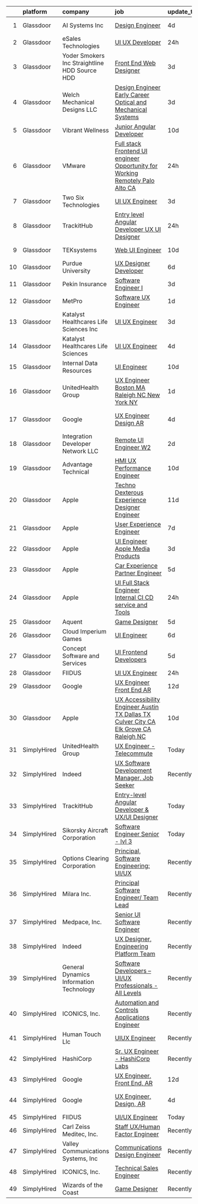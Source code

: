 

|    | platform    | company                                         | job                                                                                                                                                                                                                                                                                                                                                                                                                                                                                                                                                                                                                                                                                                                                                                                                                                                                                                                                                                                                                                                                                                                                                                                                                                                                                                                                                                                                                                                                                   | update_time   | location            |
|---:|:------------|:------------------------------------------------|:--------------------------------------------------------------------------------------------------------------------------------------------------------------------------------------------------------------------------------------------------------------------------------------------------------------------------------------------------------------------------------------------------------------------------------------------------------------------------------------------------------------------------------------------------------------------------------------------------------------------------------------------------------------------------------------------------------------------------------------------------------------------------------------------------------------------------------------------------------------------------------------------------------------------------------------------------------------------------------------------------------------------------------------------------------------------------------------------------------------------------------------------------------------------------------------------------------------------------------------------------------------------------------------------------------------------------------------------------------------------------------------------------------------------------------------------------------------------------------------|:--------------|:--------------------|
|  1 | Glassdoor   | AI Systems  Inc                                 | [Design Engineer](https://www.glassdoor.com/partner/jobListing.htm?pos=101&ao=1110586&s=58&guid=00000182ed96041b821bc153612912fd&src=GD_JOB_AD&t=SR&vt=w&ea=1&cs=1_285e5271&cb=1661843408234&jobListingId=1008094479252&cpc=006647ECB170E34D&jrtk=3-0-1gbmpc12ckujt801-1gbmpc12ui396800-bc31a4fd63d2edb6--6NYlbfkN0DdLn5tXN_RiyJSiFodarGZFJKa8s6F6AK0THPBWp05MQOFQCzoYzZxIQuwHUM79gnhdNHwS4PrBiXh2pAkpQD7DHOiTGE0GK570ZUEufUSfmzxDYxqbRIumy_FuFTVoTTJDbBO2hBRAFf_kUCj6aWxW1hMRPM4ZEqmP8GZqi4MbgAKUCxvKKY-lyhSA68npsi8v_tgar986c9GlcxBBZC3CPgD3dYpOMZe4dLSv33qjR5xvXwFkuzNUT-WbGuIvQY_MEkuK8Erq3Y3RL29oOLa6OunDhfQJFZcQ1kXGddtQ9Tfd-CXe0NeqjXRePSQgpYMAn5znF9_PJwDYZpcPEPqrT2G5G308a0dS6IvsSc5CZzHdTEVYVoclxxoETBS4Qaf_WseH__X8teAKiKI4jMdVkNyuS94r6BUmFp3D3NjrvkVAN4B1OFae4LhcpxkCkO44peDPCIegKWEz9nsSC0TvezgsbmQSojqN1HGHcDl7uzMVV0neTKPAykixDgp5rw%3D)                                                                                                                                                                                                                                                                                                                                                                                                                                                                                                                                                                                                                              | 4d            | Redmond, OR         |
|  2 | Glassdoor   | eSales Technologies                             | [UI   UX Developer](https://www.glassdoor.com/partner/jobListing.htm?pos=120&ao=1136043&s=58&guid=00000182ed96041b821bc153612912fd&src=GD_JOB_AD&t=SR&vt=w&cs=1_fe51d630&cb=1661843408236&jobListingId=1008101938124&jrtk=3-0-1gbmpc12ckujt801-1gbmpc12ui396800-0a88a42f25915a70-)                                                                                                                                                                                                                                                                                                                                                                                                                                                                                                                                                                                                                                                                                                                                                                                                                                                                                                                                                                                                                                                                                                                                                                                                    | 24h           | West Babylon, NY    |
|  3 | Glassdoor   | Yoder Smokers Inc  Straightline HDD  Source HDD | [Front End Web Designer](https://www.glassdoor.com/partner/jobListing.htm?pos=107&ao=1110586&s=58&guid=00000182ed96041b821bc153612912fd&src=GD_JOB_AD&t=SR&vt=w&ea=1&cs=1_7dca552f&cb=1661843408235&jobListingId=1008097207409&cpc=AF770993EC679D41&jrtk=3-0-1gbmpc12ckujt801-1gbmpc12ui396800-1fce3864310a3f03--6NYlbfkN0BOdRJV5k-L3FNCzjCgEhEptbzWR3mFvjnAQnp9JcinXOCVt8QEYBvHqTiHBHSlg98hTrhJExUUVa6v67S1gFyb-OBe8UoPzNouRDn3C9as0WFadlKMeZgUrqrdZ8hm_e9Z-8jTT-HPwLMdKEaf6nFSEDiY93r1Hqa_nw7whddI5F-1mZvAJ0zg1eaCReXvVOo-PTW6OeUV1Gi4SPCcJR5DPQfcSw5PMMGX9JxnBW3Tmj5PFkMf5BkgoHV5I6MHaXZGsVVczcMv0TPmqVUoB6dZgAuNy767QXHvA-WITg6fY7vJfjbH7XOBRAe4TehjClgh5gjmVByjO8AfLVKudDsbKgJO_8ufDjqT7_fYejYlqLmAQePXUlylYh15RszdpqzXubaySCK-QxwwMjX8DhARHuJu1YSiDCcbeduS27zCITn0kMNfnnsdo2ih_sUjVGQYao3MigzySD24lft_b0TxrTZvbD2ZFLh2w0StWUCPWAyfRwRGhkEtNEcT8YCM7qs%3D)                                                                                                                                                                                                                                                                                                                                                                                                                                                                                                                                                                                                                       | 3d            | Hutchinson, KS      |
|  4 | Glassdoor   | Welch Mechanical Designs  LLC                   | [Design Engineer  Early Career  Optical and Mechanical Systems](https://www.glassdoor.com/partner/jobListing.htm?pos=102&ao=1110586&s=58&guid=00000182ed96041b821bc153612912fd&src=GD_JOB_AD&t=SR&vt=w&ea=1&cs=1_e36fc36a&cb=1661843408235&jobListingId=1008096441545&cpc=BFE8C4BF51BDD557&jrtk=3-0-1gbmpc12ckujt801-1gbmpc12ui396800-eb5d7a282566811a--6NYlbfkN0DTsUTROTduLU-MZ43tg5gkhuDqPqw1g7Fa18MlJFAIVczTBAxjVL8znUVua6estl2cv4qdpQIammHNvRN9p1eLf1Oa5InYpshIcQuuffh5DFIaq0Da11asvaekmOKmFKu4PplX09wFV8SOjc54WsITQ_MyGGhJvUx3aW91O6PP57dlDyL0FUJOyClfZTPYYilk1lBd0JQr7kUcIZhebf2LwCrb4m7Rpc49QwBf4omRuguvENRamAkPXIHY1Jr0_ByAdrUCN9y5ieA1cPGj0enD8E3B1evXHnmf_vmr4L2a9ksT_l0mWYQuHG5f07kqjD4lFR70Vw26DAYuePVQdYR5cDEf2RqxGcKj7VyeATmkI_cyJVE-w0IuH7AlUXmKl3q9IuByZejJDEy9Bku1UaAkjCN0831Y9yyS_bOrLCQ7J0ZdgfWUzXlSwLLPBL7V9aT-5InxwCU3fbPYeZLMqJzxDXibWJR9dh6EX-n4vsk7uQhCq7Zpg3qhc5qFK8zQtcgAK-2yzNL8Id3_O_7KemAHmlqR97ZB2GG1EY9yw_cKbknRbNepiBtS)                                                                                                                                                                                                                                                                                                                                                                                                                                                                                                                              | 3d            | Aberdeen, MD        |
|  5 | Glassdoor   | Vibrant Wellness                                | [Junior Angular Developer](https://www.glassdoor.com/partner/jobListing.htm?pos=103&ao=1110586&s=58&guid=00000182ed96041b821bc153612912fd&src=GD_JOB_AD&t=SR&vt=w&ea=1&cs=1_66e08d17&cb=1661843408235&jobListingId=1008081449232&cpc=545C0D17DAD7ABB7&jrtk=3-0-1gbmpc12ckujt801-1gbmpc12ui396800-5feb3f79a3518529--6NYlbfkN0CzcDFs8cjNZITHzPaspPYUdxCTppyanGLeq-qEeiOFH-dyeaW5zENTQsZLK7nXPe_4LN7_c49urTKHVXThZWdb5mLlKx9lbGKlCoZlw3bCz2OKNkITzZjRA_IsBFz4bdbP-y_mI2VzVKNf6VjhPdhOkdqpH5HUdQRHV0pyVZnzw-4AB_CeYmiB8z2xAhW_W2UWSRsYhVfqvsZEZ4RO1W7QYurePef4kKJbMPDS5EHB644_JVkU10ntIIGZ5gCwCUnFylmJPgmZbn7wd-4Cj4f66yBdGZA3BaJue9bpOHGiKWScllUPWpxotMxV_Ew_y2QjNJk4FfH_GwFMObUF3FiigkmPZZxYQ0d2eS-jvNDooXRb1651qJHsbHrTh7OiQzcz1eT2BxX1Jt5cRdDI4pqo04cBh0uO0nX3hteMgfcsJ0_UfmeIHI29xaNJK2lOdE17duRlRZ5CADEJAL1lf6IkAv9F1en7X8-jqy-vNiumbELlVSmXqqkOtAn8GRACzS_OOma5eYsSDw%3D%3D)                                                                                                                                                                                                                                                                                                                                                                                                                                                                                                                                                                                                       | 10d           | California City, CA |
|  6 | Glassdoor   | VMware                                          | [Full stack Frontend UI engineer   Opportunity for Working Remotely Palo Alto  CA](https://www.glassdoor.com/partner/jobListing.htm?pos=129&ao=1136043&s=58&guid=00000182ed96041b821bc153612912fd&src=GD_JOB_AD&t=SR&vt=w&cs=1_63dbb550&cb=1661843408239&jobListingId=1008101968940&jrtk=3-0-1gbmpc12ckujt801-1gbmpc12ui396800-c0cd5631dc79fa5f-)                                                                                                                                                                                                                                                                                                                                                                                                                                                                                                                                                                                                                                                                                                                                                                                                                                                                                                                                                                                                                                                                                                                                     | 24h           | Palo Alto, CA       |
|  7 | Glassdoor   | Two Six Technologies                            | [UI UX Engineer](https://www.glassdoor.com/partner/jobListing.htm?pos=118&ao=1136043&s=58&guid=00000182ed96041b821bc153612912fd&src=GD_JOB_AD&t=SR&vt=w&ea=1&cs=1_36ea5216&cb=1661843408236&jobListingId=1008096963013&jrtk=3-0-1gbmpc12ckujt801-1gbmpc12ui396800-3c840d4a7bdbbe20-)                                                                                                                                                                                                                                                                                                                                                                                                                                                                                                                                                                                                                                                                                                                                                                                                                                                                                                                                                                                                                                                                                                                                                                                                  | 3d            | Arlington, VA       |
|  8 | Glassdoor   | TrackitHub                                      | [Entry level Angular Developer   UX UI Designer](https://www.glassdoor.com/partner/jobListing.htm?pos=104&ao=1110586&s=58&guid=00000182ed96041b821bc153612912fd&src=GD_JOB_AD&t=SR&vt=w&ea=1&cs=1_29c9b561&cb=1661843408235&jobListingId=1008101431851&cpc=F4EED0218A761C36&jrtk=3-0-1gbmpc12ckujt801-1gbmpc12ui396800-e97608c6d181ff30--6NYlbfkN0DdLn5tXN_RiyJSiFodarGZFJKa8s6F6AK0THPBWp05MQOFQCzoYzZxGxYfJ9hLSNYsJbys6DBTafbFBBjszBxbMt_j1W_2i7zpgsVzQGKmwrQJU15QlzWMC0JPYrRs9hHXSY2_r0LyZgUT8f4VW1f_CjJ3HfrwkBmWSyv4JCZOznODM92b2waMp_uTTY9CimVRr5heikvpTSUp1POIx1NCfBkAZQKK1uDmPU4Dwjv4zd6h5RzYofEJH9Y2c90odeP5czvs5EOmGrBD4mS2xgXpffgDwTNIV1ObhWbaxSuvTIcuhtC5SSNu4XqrO1uF4cRSPbkwmzdgreVeXi9NyxZdAxt3-R2EqJSG8ZZNXl9yNfj9ivKpY0chViFiLqEOfu8ldyy1Ppxv0bMRfCt0BtTIKFuepXOMICWecghtm2c9H4-i1Wq5uUcbm-hmUeNKtigy4jVf3dnCH2beQLFBeIsxP9t9JWj-ymSqlxmouUWcOwnXBqtVS3OwPa7THSE00Eo%3D)                                                                                                                                                                                                                                                                                                                                                                                                                                                                                                                                                                                               | 24h           | Remote              |
|  9 | Glassdoor   | TEKsystems                                      | [Web UI Engineer](https://www.glassdoor.com/partner/jobListing.htm?pos=112&ao=1110586&s=58&guid=00000182ed96041b821bc153612912fd&src=GD_JOB_AD&t=SR&vt=w&cs=1_2b7d94cf&cb=1661843408236&jobListingId=1008082138912&cpc=451933188B21919D&jrtk=3-0-1gbmpc12ckujt801-1gbmpc12ui396800-b23bc7394c47b2ae--6NYlbfkN0AuKz8EBO1xHDEL7V2YF9xF3dC_I9B9i-Zw2Jh8clPMK3KTieKealHQySFBD4L6FvPqrppy_6pQ4JzbYsBYRE3HfqOS1nITnQwyFWRadqAi8jW-TzQMC_u9eD9RZAeUN7pT7i7_2-K7VDYFfWK8sl0TSl_DyrNNLaX2rRT3yx41VpcfHicS4ymV5ho4Wch8IYcUFCALOOYomVqRbjNR5TGZ8Zg2AXT8NlgsdPrF3JpqeweALfYHeMIjE6UTIyMrLfdloMknr_-Ck6jg5Og4Pu5ncsXsHy6rZcQWLRqRRqh0kQX9pBrKbC2CNGZd8Eaah1faQq-ruiA0botMGWMbGfw5bUoi2r2y2e1Y6ox89t4Tt0L6dx-CoZQyXdRfCQW2dqHxEOoX21lcFTxwgYgoqUm2bzgLflCTMy88GjVyzoIkQHu6dqfPuTJhHVnVjiA2yVCL0TFW41Hv7hyJdL0Da-7lGEsD5GGE-XSZLKz5S5Nr-zKw03OGK7_7IO7ettBxQXJTadpaq9sMIcnb18S-0glln33si8MntsMTskj0uec4vz9R1BL1TrGEylb0ANZsiBCYOtd6clpL3DmGHxBLTMyYi1yvy5--s8wK3McjACyxZvQH4xGjBUT5nyOfLoF0deoW0y5AZO8dwSjfiadtb1dPXRKfu3jNaPURDBo5zQjKdn51gLVhj_f582Xq12woW8N7BIJWAiyyQxmc5RSG4NtjlVO3fANiv4tepr3jUjYWu-4AVJR3t9QRYmfQdppw9CJp-T_aZ5pXyGdkw-qqqF08RaMt7knl2yRhJuXCBN8cCtf4zB4wWvLq97RpWy6gcCCGLtyiDmSQF52YB8EfWJwVDTYf4HYgMeYIVruIB0MiwXfOF2Wfj-867x8v2BiBfYG-NL1k3zTgBPrP_LP10OWDXeRgUa6qdOsmHgFD0BBssQ%3D%3D)                                                                                                                                                                                     | 10d           | Columbus, OH        |
| 10 | Glassdoor   | Purdue University                               | [UX Designer Developer](https://www.glassdoor.com/partner/jobListing.htm?pos=128&ao=1136043&s=58&guid=00000182ed96041b821bc153612912fd&src=GD_JOB_AD&t=SR&vt=w&ea=1&cs=1_40db2478&cb=1661843408239&jobListingId=1008088691267&jrtk=3-0-1gbmpc12ckujt801-1gbmpc12ui396800-684e4c4a2876fc9b-)                                                                                                                                                                                                                                                                                                                                                                                                                                                                                                                                                                                                                                                                                                                                                                                                                                                                                                                                                                                                                                                                                                                                                                                           | 6d            | Remote              |
| 11 | Glassdoor   | Pekin Insurance                                 | [Software Engineer I](https://www.glassdoor.com/partner/jobListing.htm?pos=119&ao=1136043&s=58&guid=00000182ed96041b821bc153612912fd&src=GD_JOB_AD&t=SR&vt=w&cs=1_9c1b93a5&cb=1661843408236&jobListingId=1008096996094&jrtk=3-0-1gbmpc12ckujt801-1gbmpc12ui396800-af97ccb7f6351b87-)                                                                                                                                                                                                                                                                                                                                                                                                                                                                                                                                                                                                                                                                                                                                                                                                                                                                                                                                                                                                                                                                                                                                                                                                  | 3d            | Pekin, IL           |
| 12 | Glassdoor   | MetPro                                          | [Software UX Engineer](https://www.glassdoor.com/partner/jobListing.htm?pos=115&ao=1136043&s=58&guid=00000182ed96041b821bc153612912fd&src=GD_JOB_AD&t=SR&vt=w&ea=1&cs=1_25086556&cb=1661843408236&jobListingId=1008098794068&jrtk=3-0-1gbmpc12ckujt801-1gbmpc12ui396800-99ff3be041b42234-)                                                                                                                                                                                                                                                                                                                                                                                                                                                                                                                                                                                                                                                                                                                                                                                                                                                                                                                                                                                                                                                                                                                                                                                            | 1d            | Chico, CA           |
| 13 | Glassdoor   | Katalyst Healthcares   Life Sciences Inc        | [UI UX Engineer](https://www.glassdoor.com/partner/jobListing.htm?pos=116&ao=1136043&s=58&guid=00000182ed96041b821bc153612912fd&src=GD_JOB_AD&t=SR&vt=w&ea=1&cs=1_79db60f0&cb=1661843408236&jobListingId=1008096573066&jrtk=3-0-1gbmpc12ckujt801-1gbmpc12ui396800-3af4f34715b26876-)                                                                                                                                                                                                                                                                                                                                                                                                                                                                                                                                                                                                                                                                                                                                                                                                                                                                                                                                                                                                                                                                                                                                                                                                  | 3d            | Lake Forest, CA     |
| 14 | Glassdoor   | Katalyst Healthcares   Life Sciences            | [UI UX Engineer](https://www.glassdoor.com/partner/jobListing.htm?pos=123&ao=1136043&s=58&guid=00000182ed96041b821bc153612912fd&src=GD_JOB_AD&t=SR&vt=w&cs=1_659db72e&cb=1661843408237&jobListingId=1008093623337&jrtk=3-0-1gbmpc12ckujt801-1gbmpc12ui396800-535480701af37bc7-)                                                                                                                                                                                                                                                                                                                                                                                                                                                                                                                                                                                                                                                                                                                                                                                                                                                                                                                                                                                                                                                                                                                                                                                                       | 4d            | Lake Forest, CA     |
| 15 | Glassdoor   | Internal Data Resources                         | [UI Engineer](https://www.glassdoor.com/partner/jobListing.htm?pos=110&ao=1110586&s=58&guid=00000182ed96041b821bc153612912fd&src=GD_JOB_AD&t=SR&vt=w&ea=1&cs=1_a0c2c331&cb=1661843408236&jobListingId=1008081469269&cpc=F4EED0218A761C36&jrtk=3-0-1gbmpc12ckujt801-1gbmpc12ui396800-87a42d0d3a12b624--6NYlbfkN0D-IIHpRgNhhiguU_t6VlqfhfFf3-SclHiEW6RanCpGL0AEnsnTmiX299MBfDVxpfqFIHLUZkrxoio22OVCWj8hs7XSZqfmbsYheLqYi2wlilauAmAOi7Dz7AaiPJJnsiA0lcM0Q2Xvu7ZBR6ffRGUZ9gTPPJJwW7H9_MUZNT6DkHevtRGiGdChC0xuGG3aunrj5XZfaHsnzayjfgWlEMF5JRENBEIzU4WmHDtavvoj19HLDm7018rtn6GH2pUlvRzjRtaLAghOrjhQ3z8YCe4nUwDjntV4RyVt3HhzHhyAIEgakN-dSrQzpBf1BWmfsq0HA3YuuzwT7M0ADC5hc2qRpDE7I5CCJNbDPVlf5qeNtnW4jGtsR7rEQwR_JLBuaCqULFOm98-KpMRPsvAIH1Za0Kj5h0OC4vY1HrMTl3QJhLlaIXHFpR4lenD4LopAzbl4paq6bW1CpgaVjlBmiawizsMqLAVHFf961vUH804M9LnlxEK0XghE)                                                                                                                                                                                                                                                                                                                                                                                                                                                                                                                                                                                                                                                | 10d           | Remote              |
| 16 | Glassdoor   | UnitedHealth Group                              | [UX Engineer   Boston  MA  Raleigh  NC  New York NY](https://www.glassdoor.com/partner/jobListing.htm?pos=105&ao=1110586&s=58&guid=00000182ed96041b821bc153612912fd&src=GD_JOB_AD&t=SR&vt=w&cs=1_1128bd50&cb=1661843408235&jobListingId=1008099738618&cpc=5EFBB0462F9C6B7A&jrtk=3-0-1gbmpc12ckujt801-1gbmpc12ui396800-30e791a3c8c4332e--6NYlbfkN0C8O9VKdOj_1Zh75e9_CvYhSsWVxS1Pvi5WUWhsf4w7FOycHcR50Ta-CQORLM6vDVdCJ54BakY81o2qILhezy8np578BVGl0jqMUggvVRk2ljoJ37KEvfc0Jo2yudXIFPxQbKFlBDLjrSIAqPr0inl29nT5ZKutKSc65Vb4Nwp7pa2jRBZuADxDKSBk6pwvZe1Aw1bJ69iLgJ8k51ynJIdjc89GsEBMuS32oq6FTmlKfyB2mlC5-UA2Es_CSfd3sDEmUsHJKo7W9BnCj--NeVIBLRNwbPTJ0xZGCbgLjuiKYKbUsiAu6C2iGvuytqKQwqIuRV3kAyAJ1Fw-gvRZqv6LQWUfRVWxjdpMWldoySB3Pyh0GKMnNG0T4DU_IF4vkVGSR-9Vu9RIMQGq-OD4Vf2wWYOOq6oA7wOlR-6rPURiYuffstFdJQZP)                                                                                                                                                                                                                                                                                                                                                                                                                                                                                                                                                                                                                                                                              | 1d            | Boston, MA          |
| 17 | Glassdoor   | Google                                          | [UX Engineer  Design  AR](https://www.glassdoor.com/partner/jobListing.htm?pos=121&ao=1136043&s=58&guid=00000182ed96041b821bc153612912fd&src=GD_JOB_AD&t=SR&vt=w&cs=1_c7e5fd7d&cb=1661843408237&jobListingId=1008094346031&jrtk=3-0-1gbmpc12ckujt801-1gbmpc12ui396800-f6c8feaff462d478-)                                                                                                                                                                                                                                                                                                                                                                                                                                                                                                                                                                                                                                                                                                                                                                                                                                                                                                                                                                                                                                                                                                                                                                                              | 4d            | San Francisco, CA   |
| 18 | Glassdoor   | Integration Developer Network LLC               | [Remote UI Engineer  W2 ](https://www.glassdoor.com/partner/jobListing.htm?pos=125&ao=1136043&s=58&guid=00000182ed96041b821bc153612912fd&src=GD_JOB_AD&t=SR&vt=w&ea=1&cs=1_1b060ee8&cb=1661843408239&jobListingId=1008098291237&jrtk=3-0-1gbmpc12ckujt801-1gbmpc12ui396800-54bbc3e204cbbb2d-)                                                                                                                                                                                                                                                                                                                                                                                                                                                                                                                                                                                                                                                                                                                                                                                                                                                                                                                                                                                                                                                                                                                                                                                         | 2d            | Remote              |
| 19 | Glassdoor   | Advantage Technical                             | [HMI UX Performance Engineer](https://www.glassdoor.com/partner/jobListing.htm?pos=111&ao=1110586&s=58&guid=00000182ed96041b821bc153612912fd&src=GD_JOB_AD&t=SR&vt=w&ea=1&cs=1_6d67d4ff&cb=1661843408236&jobListingId=1008081358710&cpc=F41FEAB56D215062&jrtk=3-0-1gbmpc12ckujt801-1gbmpc12ui396800-f5ab22c8c0b2e662--6NYlbfkN0CQRQ3eiV4YWjrRS1ho7HVQ9JO8v6Fb3eU0yDOJbdOiEguntuRlpE4-_N6DYLNj-GryL_Da7xbLi6AY3XUPyUe-6YvQXks6qx1v0oTEtHizzvz-nIQcSOJu8qNkM2Ii_6geylwc2AsE-euxwsNUTksY6N72l-7F24lYnsoGRj01IHyKFnKcq_QfLl5oNJ1JFN2AkyhUnblzXrxYJeenG1BwtuCjq23OxTfSYmsnXRvlyl7ZuUxuZgoxm_607QVmUu5rtF5XXWHs7Kzf_ahyN1YHgu-_XrYsSPuTt8Q9QDW2H4RMJuxiNXdPbAUYfjW1nX12ld0fC5FrS-P5RfgvRm8kkyZwYT15d7nDLn1xzS_DTmmLTUhHhcaPxPEt8yuYpkOElT77kEzjGBiGx_fZ19-GNR5WPdhqtqJlxSwkZizDGSP-yz9zhvhbGE4TCvYaU2IKYbZsc7fSSRRSq_YKjQR2I9Zg7TcSB3v9SzoiDwrLDajebqKl6YFYG6yjMaIM_lvgV7Zum04_f07niAFtEmWVXa0mqvlHOb1y7ULDe1uNoA%3D%3D)                                                                                                                                                                                                                                                                                                                                                                                                                                                                                                                                                                    | 10d           | Auburn Hills, MI    |
| 20 | Glassdoor   | Apple                                           | [Techno Dexterous Experience Designer Engineer  ](https://www.glassdoor.com/partner/jobListing.htm?pos=127&ao=1136043&s=58&guid=00000182ed96041b821bc153612912fd&src=GD_JOB_AD&t=SR&vt=w&cs=1_a415edcb&cb=1661843408239&jobListingId=1008080134853&jrtk=3-0-1gbmpc12ckujt801-1gbmpc12ui396800-7c79c53ea138259e-)                                                                                                                                                                                                                                                                                                                                                                                                                                                                                                                                                                                                                                                                                                                                                                                                                                                                                                                                                                                                                                                                                                                                                                      | 11d           | Cupertino, CA       |
| 21 | Glassdoor   | Apple                                           | [User Experience Engineer](https://www.glassdoor.com/partner/jobListing.htm?pos=122&ao=1136043&s=58&guid=00000182ed96041b821bc153612912fd&src=GD_JOB_AD&t=SR&vt=w&cs=1_3ce9f5d6&cb=1661843408237&jobListingId=1008087538632&jrtk=3-0-1gbmpc12ckujt801-1gbmpc12ui396800-8b24c70bf8b2b79a-)                                                                                                                                                                                                                                                                                                                                                                                                                                                                                                                                                                                                                                                                                                                                                                                                                                                                                                                                                                                                                                                                                                                                                                                             | 7d            | Cupertino, CA       |
| 22 | Glassdoor   | Apple                                           | [UI Engineer   Apple Media Products](https://www.glassdoor.com/partner/jobListing.htm?pos=108&ao=1110586&s=58&guid=00000182ed96041b821bc153612912fd&src=GD_JOB_AD&t=SR&vt=w&cs=1_bba264fc&cb=1661843408235&jobListingId=1008096945422&cpc=F41FEAB56D215062&jrtk=3-0-1gbmpc12ckujt801-1gbmpc12ui396800-d95d4845cf3d4ff8--6NYlbfkN0BvKrLyj5gPmtZO9T8euul8TCxuuKNOtzRJOomxnwSEodTz2Bc-sPZlC5mDe-NOaJhUQBkxhRRxAxwgQtNIAyAt8s81vV5GoW4Vgfs2VYVvLm6ZwEzJWuAljatXChu7OEZ-4Ixojis0k5uueaYdO56qVwKNv-LQOt7DMt3PJ_U17TaakwAfl2DUX-W9sw2-XHdpL05CBpHlwRR3QqPswOTEVRXAUlzN5Ta9yWQst_UWLaPHRE2Mw30SfalyP1SzJ23iqGx7WBDbLsZdFRb0Qb1_7i_Z6Da6lBW7VvJFPVUEKm9Qg7QEFJlQdvVZj1VHp7Uwhv-3co3mMXWN1E_Yjj3eCwwS9KTcM7liyJrRQTjYrMCYmo7PSLMn5dnQyiLC5txeoPiTHQG7TSZDNM4QLlpPlhW-m6M16s9CVHnFR1aehuxmvasq-NQwUVk9iuDSxoum141U3zoU0zhlmru_FvAvpj1M4qF-ks4ChtQ77GxL3U14CopwY9Om7SWf3IaF-DNhP5whmbWcT9zVv1cO3Jw7qJ6SzVktA172E9bYKFy3r4U39Eg7i25w7bozIu0A8z72eDjyc4L-O1QnwD6sKwclkq_Ahk4WGRHyT1j4aCPcD5o9ffxdzsu1djMugmUvBzZh7x-jG9kiDwXNqKIN1RawPbWOYyFvQ5ioYlSyKXywGzZrRVnfHcterwsVq5CkafFxSfhrN8oVO6bLnzC46ORzckHPN5hTnWy3roTfPrMUhb3DqDtA8a_VDyd3XGlxRhhbNDOMTNlM47jtCzhPM3cu-N7Py41SWjDks0CHtfkwkc4S1KsLTm75fduYGRr6LDe8Mt2FezyNBl5eig8pQZH0oZawipeeCo1V6173hiqDP9In4lBhtN0dnc6TzmqyCyhIljPfn_hBZbeJeZQ4Gr6ISWn04UrFbUgnSSRCfS0LYRyva002X63xTxbdxRMIDRI%3D)                                                                                                                                                | 3d            | San Diego, CA       |
| 23 | Glassdoor   | Apple                                           | [Car Experience Partner Engineer](https://www.glassdoor.com/partner/jobListing.htm?pos=130&ao=1136043&s=58&guid=00000182ed96041b821bc153612912fd&src=GD_JOB_AD&t=SR&vt=w&cs=1_e3390f69&cb=1661843408239&jobListingId=1008090605849&jrtk=3-0-1gbmpc12ckujt801-1gbmpc12ui396800-91a4c6f7b0bd1843-)                                                                                                                                                                                                                                                                                                                                                                                                                                                                                                                                                                                                                                                                                                                                                                                                                                                                                                                                                                                                                                                                                                                                                                                      | 5d            | Cupertino, CA       |
| 24 | Glassdoor   | Apple                                           | [UI  Full Stack Engineer  Internal CI CD service and Tools](https://www.glassdoor.com/partner/jobListing.htm?pos=109&ao=1110586&s=58&guid=00000182ed96041b821bc153612912fd&src=GD_JOB_AD&t=SR&vt=w&cs=1_015939dc&cb=1661843408236&jobListingId=1008100584192&cpc=8795CF9063CD573D&jrtk=3-0-1gbmpc12ckujt801-1gbmpc12ui396800-d4a8741f0a922825--6NYlbfkN0BvKrLyj5gPmtZO9T8euul8TCxuuKNOtzRJOomxnwSEodTz2Bc-sPZlFpP0h5lDivpIvBqAM-01ZtSCDiq9Bm7VaPCiI2_-aEfjuaV4wWy_SZ8OKp5Y9B9zRAcW_7bb2_lMpO7wkp5BymmVzVnlwBKuGFJc7IQyCUzZ0XHTM9yon6jPIU37ZEyqJwfUgtHr0Wo0Q7kpz2Xw2oPKptMZrNnAmTG1Mov1PeeB1Tb016T4yrbD3OnWbyccshMs__BbybwYP5WR3QeXHHDc9TWF75sJe0Gth8uYQaUCAtBzI87WAfGsTs9oniHey0AApYlwxTnntqZ07kwrIYkZXHIep1dIXSy3R1VV8qi6qw4eCdFAhSvWuGbv4nm7bZrAuxYdRLT4LbH-n6tv7tTEuKc2Ji-LWwKi_pe2-SrUzy7ABosV2JvWVWR5lwZApbjEBXKbMoV8auKGgSuDpstGzm1FNVQBV8m6UANyKbEYF2gYTbgHSN_AbjdxdAHhAKZnNOS4YLfnHRackTVYHUtCRUA6CnJ3UpvEvzwfHQXFH5EA1cMRTiRdGDPXT2v8rFLmCosEmLW7dfaxfniK7oTgZMS-I_66HA0n01JdF5CUVHRp_lv0rIsZIx-PeCv2flo0t9OyPQAIH1lG09cS6g04ozI8xabyvMEdR9-pPV-WRRciKLCrkzLAf07uFtnnS6r250D5mPKN0hB7l-RmTR64U_aJ7omIx6V73VkYwe7--kDSwdARnG6gqSNbAR4FFaFDT5OWALm5zeFvUIsal60vKJ3Vxw2hZaG4Wj3dp53ju624NpxZgIBhlIVieaFhyLOiVbykEeUL1nV2p22seB4CBOK8ciYD38O-DeudswD6EAvF0Nar4-mr-SOTjOSdVVnm-AZXHsuOYvLeVveSk0fvuk_eEUx4Ems78gpJIx10HZ_i7JZw6-OVyj8qIxj5Q8Pd53SkLGlMVhTMMGllpOUvfr2NNeDy7ggkvm7kjvD8gDZzWFTHF7GEmW3IKVL_)                                                                       | 24h           | New York, NY        |
| 25 | Glassdoor   | Aquent                                          | [Game Designer](https://www.glassdoor.com/partner/jobListing.htm?pos=113&ao=1110586&s=58&guid=00000182ed96041b821bc153612912fd&src=GD_JOB_AD&t=SR&vt=w&cs=1_d33b0ab8&cb=1661843408236&jobListingId=1008091362421&cpc=2CAED5C921A5F994&jrtk=3-0-1gbmpc12ckujt801-1gbmpc12ui396800-3b8cfdd71f0d2f0e--6NYlbfkN0DMrcEu7yrtATojKJA7cEzGQ3FdRGWLh0CZQInL4ECGI9gD0Wolx9R2EDT7B77c2cRU1zW3HVZMZeGAOYVZBOqH_4lgXX5l9kbkb9irhCbVBq6YsU0vLTUYvSh1OUNHO93tZMxbICiVo7Af45F1C-oNj2G6v1j_C21ZJdMsp9erWbdlu7y5tHHeebM1H5K10OBAvmVgtR6DqQ58wKuxElv2heYHABdME-RDx6srvvq4_QbVPird_t_Cr_SOyemaTFEbzuuGBTH_gInrXzZMtpWgZ_yZTXRFDrp4iO-QqWX7lKoAA7n5wc0wNwlQ4hZX6xe98CtnVeeubB9LiB-q4uQIsIc4xejpMGxVyXmrQGIvX62DRYyrrcLKyM8Yrjh69u0tnTSS5qcOiefHWTTIbt3fFBrLE1eV88ef9K_9cw9GQOq8rQGgvAaR-4oAZp0vh-d8NtkX3jnpx56lqPZo8HiS)                                                                                                                                                                                                                                                                                                                                                                                                                                                                                                                                                                                                                                                                                   | 5d            | Remote              |
| 26 | Glassdoor   | Cloud Imperium Games                            | [UI Engineer](https://www.glassdoor.com/partner/jobListing.htm?pos=126&ao=1136043&s=58&guid=00000182ed96041b821bc153612912fd&src=GD_JOB_AD&t=SR&vt=w&ea=1&cs=1_1ce0f688&cb=1661843408239&jobListingId=1008087768001&jrtk=3-0-1gbmpc12ckujt801-1gbmpc12ui396800-f2cfa092e9ab1319-)                                                                                                                                                                                                                                                                                                                                                                                                                                                                                                                                                                                                                                                                                                                                                                                                                                                                                                                                                                                                                                                                                                                                                                                                     | 6d            | Austin, TX          |
| 27 | Glassdoor   | Concept Software and Services                   | [UI Frontend Developers](https://www.glassdoor.com/partner/jobListing.htm?pos=124&ao=1136043&s=58&guid=00000182ed96041b821bc153612912fd&src=GD_JOB_AD&t=SR&vt=w&ea=1&cs=1_e6f4acf8&cb=1661843408237&jobListingId=1008091439079&jrtk=3-0-1gbmpc12ckujt801-1gbmpc12ui396800-3ee2a00981a0e569-)                                                                                                                                                                                                                                                                                                                                                                                                                                                                                                                                                                                                                                                                                                                                                                                                                                                                                                                                                                                                                                                                                                                                                                                          | 5d            | New York, NY        |
| 28 | Glassdoor   | FIIDUS                                          | [UI UX Engineer](https://www.glassdoor.com/partner/jobListing.htm?pos=114&ao=1136043&s=58&guid=00000182ed96041b821bc153612912fd&src=GD_JOB_AD&t=SR&vt=w&ea=1&cs=1_ee59317e&cb=1661843408236&jobListingId=1008101025502&jrtk=3-0-1gbmpc12ckujt801-1gbmpc12ui396800-bcb60bfe6a6bc759-)                                                                                                                                                                                                                                                                                                                                                                                                                                                                                                                                                                                                                                                                                                                                                                                                                                                                                                                                                                                                                                                                                                                                                                                                  | 24h           | Remote              |
| 29 | Glassdoor   | Google                                          | [UX Engineer  Front End  AR](https://www.glassdoor.com/partner/jobListing.htm?pos=117&ao=1136043&s=58&guid=00000182ed96041b821bc153612912fd&src=GD_JOB_AD&t=SR&vt=w&cs=1_28d75e63&cb=1661843408236&jobListingId=1008076587517&jrtk=3-0-1gbmpc12ckujt801-1gbmpc12ui396800-48fa9133b9d139a6-)                                                                                                                                                                                                                                                                                                                                                                                                                                                                                                                                                                                                                                                                                                                                                                                                                                                                                                                                                                                                                                                                                                                                                                                           | 12d           | Los Angeles, CA     |
| 30 | Glassdoor   | Apple                                           | [UX Accessibility Engineer  Austin  TX  Dallas  TX  Culver City  CA  Elk Grove  CA  Raleigh  NC ](https://www.glassdoor.com/partner/jobListing.htm?pos=106&ao=1110586&s=58&guid=00000182ed96041b821bc153612912fd&src=GD_JOB_AD&t=SR&vt=w&cs=1_e87e677f&cb=1661843408235&jobListingId=1008080338729&cpc=F41FEAB56D215062&jrtk=3-0-1gbmpc12ckujt801-1gbmpc12ui396800-6bcecd231bba96e7--6NYlbfkN0BvKrLyj5gPmtZO9T8euul8TCxuuKNOtzRJOomxnwSEodTz2Bc-sPZlADHp0xxmf8UGhI_JQnlS7lmez_1pwlDZ3rkS_zrj-H_qBXXe2pFxdu9ELzpyzs4-lN_YBVdtOGqxLgYLDMc510AxQjsjkBZD4lIc5FgQWm4_iU7VtHLxqDx6KEAwQ7d9oPlgYBnkv7YvnybS2-FV9-RDFqIfqiKwfO-51RFiMelG_klnna89vdBXvf-uNBcULRir2Dl_qbAYOqNz9gr7qv-8kz67sdHuElic7tz1Ma7wO6tbAfqphd_t1t9dYgKLBG7Qwu7PpF5pXAPWN0DvT652DtaxDVXzArguZ8befynfRFXLisk2Acom4n9CHzTaWYvpqKTxO0D4GkN_2-1NG40swpvDFVinWez7SdDFeTSb2Z46V8nv8pMJ3sEk54eKZwQAjB8349YgrT0ER-h6iSYm8_4RKR-WibIpexUgIKShjSTB6YMYCC98IynoiYVXsumnjHaxhMYc1_c44nYmyG-l5UW5Q24qNwt_vL3cQ0NiCf3qzs-I2yAECjafNVsdQ5ZbnmJTbYqPGgYFBjPE5k5kQa7H9akgI1BQM5yOUtstpSgbzKwWAK_ACrrP4bNH6BYIpHSzGg47cLaEyFur4TfY2l4cl8BfBp48byttyNtKELHFqWzOVbjYmBrKFmdVt2CAlaOuj6kKtlhww4pA1K4y4ikCvuzBciJYbqzlTUIo6aQ_tpSOcz4ulhjzg6ko7WlPNuL2mv4d2F2vW9Eyu6koSrKdKh6TX1lC9rrC7PwmtGM-fVBw9nnVLsXEW3isJvtKwXyDOtZ21yXgV2SYVkWwER4mNQbJZz_T4I19cWSEZnMyPp_HFFTQ5fVWLjTdbq2JR7Tut4f0io902J5jLn7Sqi08VhTnH1iLDHucLlyuR32M2D4iMhCDtEklrXFOp1PX3q0xjlxsd1z2kCVDet-8yMjkIAGWgt53AffEyFqgrDsZZv_GKfRb0I_d52zY8UE-Lhs788mFNYUbCcSiv3beHTiYWb88) | 10d           | Austin, TX          |
| 31 | SimplyHired | UnitedHealth Group                              | [UX Engineer - Telecommute](https://www.simplyhired.com/job/UgtHrErmPwUfgyoaMj9RxE0E8RP-1IDTQa0LR4zj08Nd84BrgMW6iA?q=ux+engineer)                                                                                                                                                                                                                                                                                                                                                                                                                                                                                                                                                                                                                                                                                                                                                                                                                                                                                                                                                                                                                                                                                                                                                                                                                                                                                                                                                     | Today         | Boston, MA          |
| 32 | SimplyHired | Indeed                                          | [UX Software Development Manager, Job Seeker](https://www.simplyhired.com/job/BEd215KvKS4d546QfRC6UwGdY-vF7rvoW6w_T-35X7JNWcqUDy8jLg?q=ux+engineer)                                                                                                                                                                                                                                                                                                                                                                                                                                                                                                                                                                                                                                                                                                                                                                                                                                                                                                                                                                                                                                                                                                                                                                                                                                                                                                                                   | Recently      | United States       |
| 33 | SimplyHired | TrackitHub                                      | [Entry-level Angular Developer & UX/UI Designer](https://www.simplyhired.com/job/_kbRlpOIwCYB1himGdi-5XABBs7lmxPvxBAL1tbVRtISQOOOvXtlBw?q=ux+engineer)                                                                                                                                                                                                                                                                                                                                                                                                                                                                                                                                                                                                                                                                                                                                                                                                                                                                                                                                                                                                                                                                                                                                                                                                                                                                                                                                | Today         | Remote              |
| 34 | SimplyHired | Sikorsky Aircraft Corporation                   | [Software Engineer Senior - lvl 3](https://www.simplyhired.com/job/0Uhsknx4JD345cqkKz4cR4HlT5zBm2sUrswD_6h4PAsKVHRhOqeG8Q?q=ux+engineer)                                                                                                                                                                                                                                                                                                                                                                                                                                                                                                                                                                                                                                                                                                                                                                                                                                                                                                                                                                                                                                                                                                                                                                                                                                                                                                                                              | Today         | United States       |
| 35 | SimplyHired | Options Clearing Corporation                    | [Principal, Software Engineering: UI/UX](https://www.simplyhired.com/job/6WRicnwhKtM4ghmIX48eFW9WlVHt5doMp2wkEyAG3W4q6Pq7hAvRsA?q=ux+engineer)                                                                                                                                                                                                                                                                                                                                                                                                                                                                                                                                                                                                                                                                                                                                                                                                                                                                                                                                                                                                                                                                                                                                                                                                                                                                                                                                        | Recently      | Chicago, IL         |
| 36 | SimplyHired | Milara Inc.                                     | [Principal Software Engineer/ Team Lead](https://www.simplyhired.com/job/y26YMDr_i7bfvvW3yAbF2bhdWFwL9tapVBqQq4mHCUEoMRxaETyEdQ?q=ux+engineer)                                                                                                                                                                                                                                                                                                                                                                                                                                                                                                                                                                                                                                                                                                                                                                                                                                                                                                                                                                                                                                                                                                                                                                                                                                                                                                                                        | Recently      | Milford, MA         |
| 37 | SimplyHired | Medpace, Inc.                                   | [Senior UI Software Engineer](https://www.simplyhired.com/job/1lfzOJok2D8XbByTG0FkTA86TIijEC7RD2tQYlgKVdKOSQLtGAX_aw?q=ux+engineer)                                                                                                                                                                                                                                                                                                                                                                                                                                                                                                                                                                                                                                                                                                                                                                                                                                                                                                                                                                                                                                                                                                                                                                                                                                                                                                                                                   | Recently      | Cincinnati, OH      |
| 38 | SimplyHired | Indeed                                          | [UX Designer, Engineering Platform Team](https://www.simplyhired.com/job/hdeLFeZv81fIlBLyr_YTR6lLy_snYw6apPgUfGz2h0M779Ba3oGyjg?q=ux+engineer)                                                                                                                                                                                                                                                                                                                                                                                                                                                                                                                                                                                                                                                                                                                                                                                                                                                                                                                                                                                                                                                                                                                                                                                                                                                                                                                                        | Recently      | United States       |
| 39 | SimplyHired | General Dynamics Information Technology         | [Software Developers – UI/UX Professionals - All Levels](https://www.simplyhired.com/job/GXbv7XKvrYmkbYOXkvb7fclwxXifXevjaOQwMMP2gxf4Qt4jlmHXTg?q=ux+engineer)                                                                                                                                                                                                                                                                                                                                                                                                                                                                                                                                                                                                                                                                                                                                                                                                                                                                                                                                                                                                                                                                                                                                                                                                                                                                                                                        | Recently      | San Antonio, TX     |
| 40 | SimplyHired | ICONICS, Inc.                                   | [Automation and Controls Applications Engineer](https://www.simplyhired.com/job/piLE33fvjhXtmfswyRbtHb5YeVnk7UNJuIGxhnf3RWVS46B-0TxDxA?q=ux+engineer)                                                                                                                                                                                                                                                                                                                                                                                                                                                                                                                                                                                                                                                                                                                                                                                                                                                                                                                                                                                                                                                                                                                                                                                                                                                                                                                                 | Recently      | Foxborough, MA      |
| 41 | SimplyHired | Human Touch Llc                                 | [UIUX Engineer](https://www.simplyhired.com/job/mLV3-vHBSWDu1VpB6i87RJZBJfxBzQHsFHiXEEj2qAuOeFi_t2UXXA?q=ux+engineer)                                                                                                                                                                                                                                                                                                                                                                                                                                                                                                                                                                                                                                                                                                                                                                                                                                                                                                                                                                                                                                                                                                                                                                                                                                                                                                                                                                 | Recently      | Charleston, SC      |
| 42 | SimplyHired | HashiCorp                                       | [Sr. UX Engineer - HashiCorp Labs](https://www.simplyhired.com/job/61CsGRBb4ZemdgFj5Iv8D2z1PrJR8JxmgpweEFC3veZI_T1iHLxW3Q?q=ux+engineer)                                                                                                                                                                                                                                                                                                                                                                                                                                                                                                                                                                                                                                                                                                                                                                                                                                                                                                                                                                                                                                                                                                                                                                                                                                                                                                                                              | Recently      | Raleigh, NC         |
| 43 | SimplyHired | Google                                          | [UX Engineer, Front End, AR](https://www.simplyhired.com/job/hGzNUM0Gl8bMaHcvv5aeuvKuZAAIp6U_ETigaf7BIfZi5qJ1udvVYA?q=ux+engineer)                                                                                                                                                                                                                                                                                                                                                                                                                                                                                                                                                                                                                                                                                                                                                                                                                                                                                                                                                                                                                                                                                                                                                                                                                                                                                                                                                    | 12d           | Los Angeles, CA     |
| 44 | SimplyHired | Google                                          | [UX Engineer, Design, AR](https://www.simplyhired.com/job/PkWrAJzQz-Z0JyoGauyJs61E8TvAWlZcPFFnC2iC3txVQBz2Ma1r_w?q=ux+engineer)                                                                                                                                                                                                                                                                                                                                                                                                                                                                                                                                                                                                                                                                                                                                                                                                                                                                                                                                                                                                                                                                                                                                                                                                                                                                                                                                                       | 4d            | San Francisco, CA   |
| 45 | SimplyHired | FIIDUS                                          | [UI/UX Engineer](https://www.simplyhired.com/job/wTm59Q3dWC7NawMCiLVM6GfdsxKHL0T3GZRWCMdi6W4nwfeGKfWbkQ?q=ux+engineer)                                                                                                                                                                                                                                                                                                                                                                                                                                                                                                                                                                                                                                                                                                                                                                                                                                                                                                                                                                                                                                                                                                                                                                                                                                                                                                                                                                | Today         | Remote              |
| 46 | SimplyHired | Carl Zeiss Meditec, Inc.                        | [Staff UX/Human Factor Engineer](https://www.simplyhired.com/job/c3_O22TV9OnAd_EII3gVU4SbQPTLvnfvF2IQ0lKUc3Sv_HKAUmQ-dw?q=ux+engineer)                                                                                                                                                                                                                                                                                                                                                                                                                                                                                                                                                                                                                                                                                                                                                                                                                                                                                                                                                                                                                                                                                                                                                                                                                                                                                                                                                | Recently      | Remote              |
| 47 | SimplyHired | Valley Communications Systems, Inc              | [Communications Design Engineer](https://www.simplyhired.com/job/AUo7E07w2klkxUe_MpJEXKAe3q6D53g2ij9loL_ldPaRLYQDHOrlRg?q=ux+engineer)                                                                                                                                                                                                                                                                                                                                                                                                                                                                                                                                                                                                                                                                                                                                                                                                                                                                                                                                                                                                                                                                                                                                                                                                                                                                                                                                                | Recently      | Chicopee, MA        |
| 48 | SimplyHired | ICONICS, Inc.                                   | [Technical Sales Engineer](https://www.simplyhired.com/job/BLGA6g71PmxK_tznA_TCmnundiwYAmilk7nypVzrPwOuQDQe9f3_jg?q=ux+engineer)                                                                                                                                                                                                                                                                                                                                                                                                                                                                                                                                                                                                                                                                                                                                                                                                                                                                                                                                                                                                                                                                                                                                                                                                                                                                                                                                                      | Recently      | Foxborough, MA      |
| 49 | SimplyHired | Wizards of the Coast                            | [Game Designer](https://www.simplyhired.com/job/PTA-XstKiAm5n7XoNO3SHdH25U1A9feZJgZnFjorsiMl1WczbQj2_w?q=ux+engineer)                                                                                                                                                                                                                                                                                                                                                                                                                                                                                                                                                                                                                                                                                                                                                                                                                                                                                                                                                                                                                                                                                                                                                                                                                                                                                                                                                                 | Recently      | Renton, WA          |